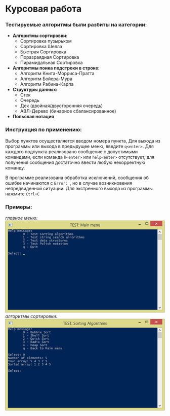 # Курсовая работа
### Тестируемые алгоритмы были разбиты на категории:
- **Алгоритмы сортировки:**
  - Сортировка пузырьком
  - Сортировка Шелла
  - Быстрая Сортировка
  - Поразраядная Сортировка
  - Пирамидальная Сортировка
- **Алгоритмы поика подстроки в строке:**
  - Алгоритм Книта-Морриса-Пратта
  - Алгоритм Бойера-Мура
  - Алгоритм Рабина-Карпа
- **Структуры данных:**
  - Стек
  - Очередь
  - Дек (двойная/двусторонняя очередь)
  - АВЛ-Дерево (бинарное сбалансированное)
- **Польская нотация**  
  
### Инструкция по применению:
Выбор пунктов осуществляется вводом номера пункта, Для выхода из программы или выхода в предыдущее меню, введите ```q<enter>```. Для каждого подпункта реализовано сообщение с допустимыми командами, если команда ```h<enter>``` или ```help<enter>``` отсутствует, для получения сообщения достаточно ввести любую некорректную команду.      

В программе реализована обработка исключений, сообщения об ошибке начинаются с ```Error: ```, но в случае возникновения непредвиденной ситуации: Для экстренного выхода из программы нажмите ```Ctrl+C```  

### Примеры:
*главное меню:*  
![alt text](https://raw.githubusercontent.com/Learko/coursework/master/pic/main.png "Main menu")  
*алгоритмы сортировки:*  
![alt text](https://raw.githubusercontent.com/Learko/coursework/master/pic/sort.png "Sort menu")  
